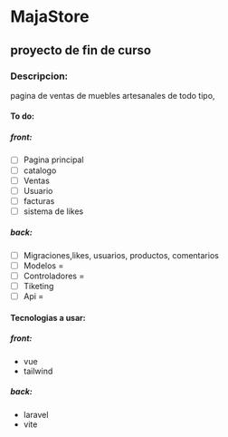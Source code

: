 # MajaStore

## proyecto de fin de curso

### Descripcion:
pagina de ventas de muebles artesanales de todo tipo, 

#### To do:
##### front:
- [ ] Pagina principal
- [ ] catalogo
- [ ] Ventas
- [ ] Usuario
- [ ] facturas
- [ ] sistema de likes

##### back:
- [ ] Migraciones,likes, usuarios, productos, comentarios
- [ ] Modelos =
- [ ] Controladores =
- [ ] Tiketing
- [ ] Api =

#### Tecnologias a usar:
##### front:
- vue
- tailwind

##### back:
- laravel
- vite
